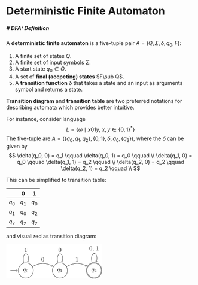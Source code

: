 # Deterministic Finite Automaton

##### # DFA: Definition

A **deterministic finite automaton** is a five-tuple pair $A = (Q, \Sigma, \delta, q_0, F)$:

1. A finite set of states $Q$.
2. A finite set of input symbols $\Sigma$.
3. A start state $q_0 \in Q$.
5. A set of **final (accpeting) states** $F\sub Q$.
5. A **transition function** $\delta$ that takes a state and an input as arguments symbol and returns a state.

**Transition diagram** and **transition table** are two preferred notations for describing automata which provides better intuitive.

For instance, consider language
$$
L = \{\omega \mid x01y,~ x,y\in\{0, 1\}^* \}
$$
The five-tuple are $A = (\{q_0, q_1, q_2\}, \{0, 1\}, \delta, q_0, \{q_2\})$, where the $\delta$ can be given by
$$
\delta(q_0, 0) = q_1    \qquad
\delta(q_0, 1) = q_0    \qquad \\
\delta(q_1, 0) = q_0    \qquad
\delta(q_1, 1) = q_2    \qquad \\
\delta(q_2, 0) = q_2    \qquad
\delta(q_2, 1) = q_2    \qquad \\
$$

This can be simplified to transition table:

|       |  $0$  |  $1$  |
| :---: | :---: | :---: |
| $q_0$ | $q_1$ | $q_0$ |
| $q_1$ | $q_0$ | $q_2$ |
| $q_2$ | $q_2$ | $q_2$ |

and visualized as transition diagram:

<img src="__img__/dfa_transition_diagram_demo.png" alt="dfa_demo" style="zoom:25%;" />

